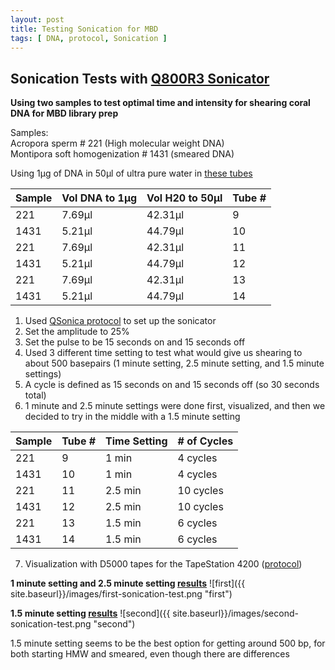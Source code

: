 ```yaml
---
layout: post
title: Testing Sonication for MBD
tags: [ DNA, protocol, Sonication ]
---
```


## Sonication Tests with [Q800R3 Sonicator](https://www.sonicator.com/collections/sonicators/products/q800r-sonicator)

**Using two samples to test optimal time and intensity for shearing coral DNA for MBD library prep**

Samples:  
Acropora sperm # 221 (High molecular weight DNA)  
Montipora soft homogenization # 1431 (smeared DNA)

Using 1µg of DNA in 50µl of ultra pure water in [these tubes](https://www.fishersci.com/shop/products/brandtech-thin-wall-0-2ml-pcr-tubes-attached-caps-10/1388258#?keyword=781305)

|Sample|Vol DNA to 1µg| Vol H20 to 50µl|Tube #|
|---|---|---|---|
|221|7.69µl|42.31µl|9|
1431|5.21µl|44.79µl|10|
|221|7.69µl|42.31µl|11|
1431|5.21µl|44.79µl|12|
|221|7.69µl|42.31µl|13|
1431|5.21µl|44.79µl|14|

1. Used [QSonica protocol](https://meschedl.github.io/MESPutnam_Open_Lab_Notebook/Qsonica/) to set up the sonicator
2. Set the amplitude to 25%
3. Set the pulse to be 15 seconds on and 15 seconds off
4. Used 3 different time setting to test what would give us shearing to about 500 basepairs (1 minute setting, 2.5 minute setting, and 1.5 minute settings)
5. A cycle is defined as 15 seconds on and 15 seconds off (so 30 seconds total)
6. 1 minute and 2.5 minute settings were done first, visualized, and then we decided to try in the middle with a 1.5 minute setting

|Sample|Tube # | Time Setting|# of Cycles|
|---|----|-----|----|
|221|9|1 min|4 cycles|
|1431|10|1 min| 4 cycles|
|221|11| 2.5 min|10 cycles|
|1431|12|2.5 min|10 cycles|
|221|13|1.5 min|6 cycles|
|1431|14|1.5 min|6 cycles|

7. Visualization with D5000 tapes for the TapeStation 4200 ([protocol](https://meschedl.github.io/MESPutnam_Open_Lab_Notebook/DNA-Tapestation/))

**1 minute setting and 2.5 minute setting [results](https://github.com/meschedl/MESPutnam_Open_Lab_Notebook/blob/master/tapestation_pdfs/2019-07-30%20-%2013.26.32.pdf)**
![first]({{ site.baseurl}}/images/first-sonication-test.png "first")

**1.5 minute setting [results](https://github.com/meschedl/MESPutnam_Open_Lab_Notebook/blob/master/tapestation_pdfs/2019-07-30%20-%2018.05.38.pdf)**
![second]({{ site.baseurl}}/images/second-sonication-test.png "second")

1.5 minute setting seems to be the best option for getting around 500 bp, for both starting HMW and smeared, even though there are differences
